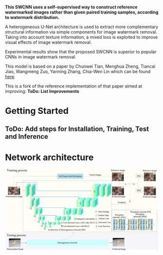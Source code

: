 **This SWCNN uses a self-supervised way to construct reference watermarked images rather than given paired training samples, according to watermark distribution.** 

A heterogeneous U-Net architecture is used to extract more complementary structural information via simple components for image watermark removal. Taking into account texture information, a mixed loss is exploited to improve visual effects of image watermark removal. 

Experimental results show that the proposed SWCNN is superior to popular CNNs in image watermark removal.

This model is based on a paper by Chunwei Tian, Menghua Zheng, Tiancai Jiao, Wangmeng Zuo, Yanning Zhang, Chia-Wen Lin which can be found [here](https://arxiv.org/html/2403.05807v1).

This is a fork of the reference implementation of that paper aimed at improving:
__ToDo: List Improvements__

# Getting Started
## ToDo: Add steps for Installation, Training, Test and Inference

# Network architecture
![image-20240304100316953](assets/network-architecture.png)